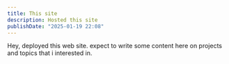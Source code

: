 ```yaml
---
title: This site
description: Hosted this site
publishDate: "2025-01-19 22:08"
---
```


Hey, deployed this web site.  expect to write some content here on projects and topics that i interested in.
